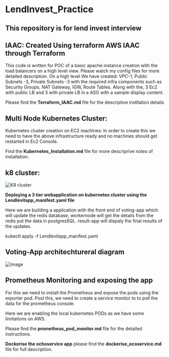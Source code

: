 # LendInvest_Practice
This repository is for lend invest interview
--------------------------------------------------------------------------------------

IAAC: Created Using terraform
AWS IAAC through Terraform 
----------------------------------------------------------------------------------------
This code is written for POC of a basic apache instance creation with the load balancers on a high level view. Please watch my config files for more detailed description.
On a high level We have created: VPC-1, Public Subnets -3, Private Subnets -3 with the required infra components such as Security Groups, NAT Gateway, IGW, Route Tables. Along with the, 3 Ec2 with public LB and 3 with private LB in a ASG with a sample display content.

Please find the **Terraform_IAAC.md** file for the descriptive instllation details

**Multi Node Kubernetes Cluster:**
-----------------------------------------------------------------------------------------
Kubernetes cluster creation on EC2 machines: In order to create this we need to have the above infrastructure ready and no machines should get restarted in Ec2 Console.

Find the **Kubernetes_Installation.md** file for more descriprive notes of installation.

k8 cluster:
-------------

![K8 cluster](https://user-images.githubusercontent.com/100056000/179581285-feab7a79-0f60-4130-8d43-6029c86ba107.png)


**Deploying a 3 tier webapplication on kubernetes cluster using the Lendlevitapp_manifest.yaml file**

Here we are building a application with the front end of voting-app which will update the redis database, workernode will get the details from the redis put the data in postgresSQL. result-app will dispaly the final results of the updates.

kubectl apply -f Lendlevitapp_manifest.yaml

**Voting-App architechtureral diagram**
-----------------------------------------

![image](https://user-images.githubusercontent.com/100056000/179583386-9fa206c6-7db3-4b1f-8619-18a99eae436e.png)


**Prometheus Monitoring and exposing the app**
-----------------------------------------------
For this we need to install the Prometheus and expose the pods using the exporter pod. Post this, we need to create a service monitor to to poll the data for the prometheus console.

Here we are enabling the local kubernetes PODs as we have some limitations on AWS.

Please find the **prometheus_pod_monitor.md** file for the detailed instructions.


**Dockerise the echoservice app**
please find the **dockerise_ecoservice.md** file for full description.

